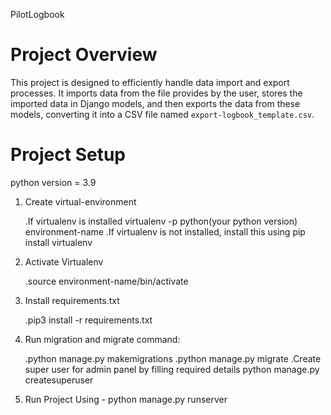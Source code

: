 PilotLogbook

# Project Overview
This project is designed to efficiently handle data import and export processes. It imports data from the file provides by the user, stores the imported data in Django models, and then exports the data from these models, converting it into a CSV file named `export-logbook_template.csv`.


# Project Setup
python version = 3.9

1. Create virtual-environment

    .If virtualenv is installed
        virtualenv -p python(your python version) environment-name
    .If virtualenv is not installed, install this using pip install virtualenv

2. Activate Virtualenv

    .source environment-name/bin/activate

3. Install requirements.txt

    .pip3 install -r requirements.txt

4. Run migration and migrate command:

    .python manage.py makemigrations
    .python manage.py migrate
    .Create super user for admin panel by filling required details
        python manage.py createsuperuser

5. Run Project Using - python manage.py runserver